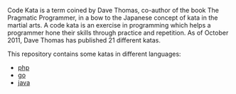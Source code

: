 Code Kata is a term coined by Dave Thomas, co-author of the book The Pragmatic Programmer, in a bow to the Japanese concept of kata in the martial arts. 
A code kata is an exercise in programming which helps a programmer hone their skills through practice and repetition. As of October 2011, Dave Thomas has published 21 different katas.

This repository contains some katas in different languages:
- [php](php/README.md)
- [go](go/README.md)
- [java](java/README.md)
